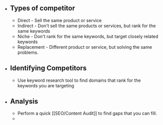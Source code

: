 - ## Types of competitor
	- Direct - Sell the same product or service
	- Indirect - Don't sell the same products or services, but rank for the same keywords
	- Niche - Don't rank for the same keywords, but target closely related keywords
	- Replacement - Different product or service, but solving the same problems.
- ## Identifying Competitors
	- Use keyword research tool to find domains that rank for the keywords you are targeting
- ## Analysis
	- Perform a quick [[SEO/Content Audit]] to find gaps that you can fill.
	-